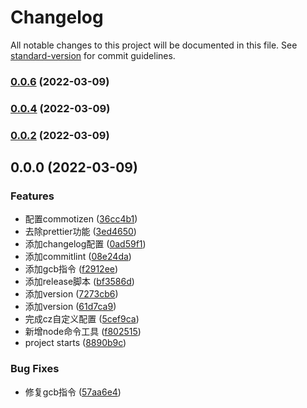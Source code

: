 # Changelog

All notable changes to this project will be documented in this file. See [standard-version](https://github.com/conventional-changelog/standard-version) for commit guidelines.

### [0.0.6](https://gitlab.qima-inc.com/PaaS-FE/devops-fe/compare/v0.0.4...v0.0.6) (2022-03-09)

### [0.0.4](https://gitlab.qima-inc.com/PaaS-FE/devops-fe/compare/v0.0.2...v0.0.4) (2022-03-09)

### [0.0.2](https://gitlab.qima-inc.com/PaaS-FE/devops-fe/compare/v0.0.0...v0.0.2) (2022-03-09)

## 0.0.0 (2022-03-09)


### Features

* 配置commotizen ([36cc4b1](https://gitlab.qima-inc.com/PaaS-FE/devops-fe/commit/36cc4b1611f0f3477f98125a68db32e217e1d107))
* 去除prettier功能 ([3ed4650](https://gitlab.qima-inc.com/PaaS-FE/devops-fe/commit/3ed46502f55316f7eb9841c9af42e1ac894c7a5c))
* 添加changelog配置 ([0ad59f1](https://gitlab.qima-inc.com/PaaS-FE/devops-fe/commit/0ad59f10b17c6b4d990754664d55c2d4c899e9b7))
* 添加commitlint ([08e24da](https://gitlab.qima-inc.com/PaaS-FE/devops-fe/commit/08e24dae0a2f7471ca70d188a2a6885bc59f1f43))
* 添加gcb指令 ([f2912ee](https://gitlab.qima-inc.com/PaaS-FE/devops-fe/commit/f2912ee08e228314f4e66aade40a8a506cb5ae9f))
* 添加release脚本 ([bf3586d](https://gitlab.qima-inc.com/PaaS-FE/devops-fe/commit/bf3586dac8204408458b6d942a00c0dca54ae14b))
* 添加version ([7273cb6](https://gitlab.qima-inc.com/PaaS-FE/devops-fe/commit/7273cb62944848e14d0b98d3f8968bd5e4d7b9ff))
* 添加version ([61d7ca9](https://gitlab.qima-inc.com/PaaS-FE/devops-fe/commit/61d7ca9d0b4cb385ce55b575c43aa905a2e18fa9))
* 完成cz自定义配置 ([5cef9ca](https://gitlab.qima-inc.com/PaaS-FE/devops-fe/commit/5cef9ca426e93ff4d5dd447bc1c262db5b3a116c))
* 新增node命令工具 ([f802515](https://gitlab.qima-inc.com/PaaS-FE/devops-fe/commit/f80251567097f80d79a619dc397eb83d8d8685fe))
* project starts ([8890b9c](https://gitlab.qima-inc.com/PaaS-FE/devops-fe/commit/8890b9c38d500413ac09b746f4a81e3472c157af))


### Bug Fixes

* 修复gcb指令 ([57aa6e4](https://gitlab.qima-inc.com/PaaS-FE/devops-fe/commit/57aa6e44ff1d5380dba1dc14e69dcbad6c4c832a))
